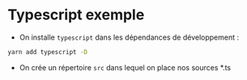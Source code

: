# Typescript exemple

- On installe `typescript` dans les dépendances de développement :

```bash
yarn add typescript -D
```

- On crée un répertoire `src` dans lequel on place nos sources *.ts
